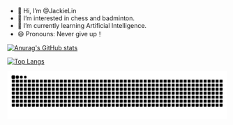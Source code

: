 - 👋 Hi, I’m @JackieLin
- 👀 I’m interested in chess and badminton.
- 🌱 I’m currently learning Artificial Intelligence.
- 😄 Pronouns: Never give up！

<!---
JackieLin2004/JackieLin2004 is a ✨ special ✨ repository because its `README.md` (this file) appears on your GitHub profile.
You can click the Preview link to take a look at your changes.
--->

<!-- ![JackieLin2004's github stats](https://github-readme-stats.vercel.app/api?username=JackieLin2004&hide_title=false&hide_border=true&show_icons=true&include_all_commits=true&line_height=21&bg_color=0,EC6C6C,FFD479,FFFC79,73FA79&theme=graywhite&locale=cn) -->
[![Anurag's GitHub stats](https://github-readme-stats.vercel.app/api?username=JackieLin2004&show_icons=true&theme=gruvbox)](https://github.com/anuraghazra/github-readme-stats)

<!-- ![Top Langs](https://github-readme-stats.vercel.app/api/top-langs/?username=JackieLin2004&layout=compact&hide=html,typescript,css,jupyter%20notebook,ruby&langs_count=8) -->
[![Top Langs](https://github-readme-stats.vercel.app/api/top-langs/?username=JackieLin2004&layout=donut-vertical&theme=gruvbox&langs_count=10)](https://github.com/anuraghazra/github-readme-stats)

![snake](https://raw.githubusercontent.com/JackieLin2004/JackieLin2004/output/github-contribution-grid-snake.svg)
<!-- <span > <img src="https://img.shields.io/badge/-HTML5-E34F26?style=flat-square&logo=html5&logoColor=white" /> <img src="https://img.shields.io/badge/-CSS3-1572B6?style=flat-square&logo=css3" /> <img src="https://img.shields.io/badge/-JavaScript-oringe?style=flat-square&logo=javascript" /> </span> -->
